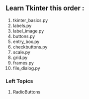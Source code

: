 ## Learn Tkinter this order :

1. tkinter_basics.py
2. labels.py
3. label_image.py
4. buttons.py
5. entry_box.py
6. checkbuttons.py
7. scale.py
8. grid.py
9. frames.py
10. file_dialog.py

### Left Topics
1. RadioButtons